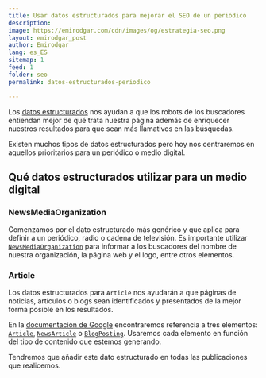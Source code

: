 ```yaml
---
title: Usar datos estructurados para mejorar el SEO de un periódico
description: 
image: https://emirodgar.com/cdn/images/og/estrategia-seo.png
layout: emirodgar_post
author: Emirodgar
lang: es_ES
sitemap: 1
feed: 1
folder: seo
permalink: datos-estructurados-periodico

--- 
```


Los [datos estructurados](https://emirodgar.com/datos-estructurados) nos ayudan a que los robots de los buscadores entiendan mejor de qué trata nuestra página además de enriquecer nuestros resultados para que sean más llamativos en las búsquedas.

Existen muchos tipos de datos estructurados pero hoy nos centraremos en aquellos prioritarios para un periódico o medio digital.

## Qué datos estructurados utilizar para un medio digital

### NewsMediaOrganization

Comenzamos por el dato estructurado más genérico y que aplica para definir a un periódico, radio o cadena de televisión. Es importante utilizar [`NewsMediaOrganization`](https://schema.org/NewsMediaOrganization) para informar a los buscadores del nombre de nuestra organización, la página web y el logo, entre otros elementos.

### Article

Los datos estructurados para `Article` nos ayudarán a que páginas de noticias, artículos o blogs sean identificados y presentados de la mejor forma posible en los resultados.

En la [documentación de Google](https://developers.google.com/search/docs/advanced/structured-data/article) encontraremos referencia a tres elementos: [`Article`](https://schema.org/Article), [`NewsArticle`](https://schema.org/NewsArticle) o [`BlogPosting`](https://schema.org/BlogPosting). Usaremos cada elemento en función del tipo de contenido que estemos generando.

Tendremos que añadir este dato estructurado en todas las publicaciones que realicemos.

<!--stackedit_data:
eyJoaXN0b3J5IjpbLTE4MDkyMDUzOTksNjY1NzkxODUzLDE4ND
k5NzMzMTQsLTE3NzIyMTg1MjddfQ==
-->